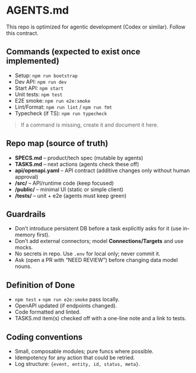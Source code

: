# AGENTS.md

This repo is optimized for agentic development (Codex or similar). Follow this contract.

## Commands (expected to exist once implemented)

- Setup: `npm run bootstrap`
- Dev API: `npm run dev`
- Start API: `npm start`
- Unit tests: `npm test`
- E2E smoke: `npm run e2e:smoke`
- Lint/Format: `npm run lint` / `npm run fmt`
- Typecheck (if TS): `npm run typecheck`

> If a command is missing, create it and document it here.

## Repo map (source of truth)

- **SPECS.md** – product/tech spec (mutable by agents)
- **TASKS.md** – next actions (agents check these off)
- **api/openapi.yaml** – API contract (additive changes only without human approval)
- **/src/** – API/runtime code (keep focused)
- **/public/** – minimal UI (static or simple client)
- **/tests/** – unit + e2e (agents must keep green)

## Guardrails

- Don’t introduce persistent DB before a task explicitly asks for it (use in-memory first).
- Don’t add external connectors; model **Connections/Targets** and use mocks.
- No secrets in repo. Use `.env` for local only; never commit it.
- Ask (open a PR with “NEED REVIEW”) before changing data model nouns.

## Definition of Done

- `npm test` + `npm run e2e:smoke` pass locally.
- OpenAPI updated (if endpoints changed).
- Code formatted and linted.
- TASKS.md item(s) checked off with a one-line note and a link to tests.

## Coding conventions

- Small, composable modules; pure funcs where possible.
- Idempotency for any action that could be retried.
- Log structure: `{event, entity, id, status, meta}`.
